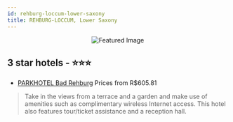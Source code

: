 ```yaml
---
id: rehburg-loccum-lower-saxony
title: REHBURG-LOCCUM, Lower Saxony
---
```


<center><img src="https://i.travelapi.com/hotels/9000000/8650000/8648400/8648307/b9832a7b_z.jpg" alt="Featured Image" /></center>


##  3 star hotels - ⭐️⭐️⭐️

-    [PARKHOTEL Bad Rehburg](https://us.hurb.com/hotels/rehburg-loccum/parkhotel-bad-rehburg-JNP-JP917819?cmp=18055) Prices from R$605.81
   > Take in the views from a terrace and a garden and make use of amenities such as complimentary wireless Internet access. This hotel also features tour/ticket assistance and a reception hall.

